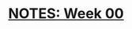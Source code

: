 # [NOTES: Week 00](https://github.com/benbrastmckie/ModalHistory?tab=readme-ov-file#week-00-introduction-and-origins)
